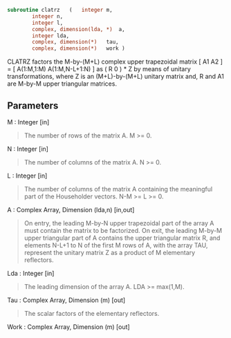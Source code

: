 ```fortran
subroutine clatrz	(	integer	m,
		integer	n,
		integer	l,
		complex, dimension(lda, *)	a,
		integer	lda,
		complex, dimension(*)	tau,
		complex, dimension(*)	work )
```

 CLATRZ factors the M-by-(M+L) complex upper trapezoidal matrix
 [ A1 A2 ] = [ A(1:M,1:M) A(1:M,N-L+1:N) ] as ( R  0 ) * Z by means
 of unitary transformations, where  Z is an (M+L)-by-(M+L) unitary
 matrix and, R and A1 are M-by-M upper triangular matrices.

## Parameters
M : Integer [in]
> The number of rows of the matrix A.  M >= 0.

N : Integer [in]
> The number of columns of the matrix A.  N >= 0.

L : Integer [in]
> The number of columns of the matrix A containing the
> meaningful part of the Householder vectors. N-M >= L >= 0.

A : Complex Array, Dimension (lda,n) [in,out]
> On entry, the leading M-by-N upper trapezoidal part of the
> array A must contain the matrix to be factorized.
> On exit, the leading M-by-M upper triangular part of A
> contains the upper triangular matrix R, and elements N-L+1 to
> N of the first M rows of A, with the array TAU, represent the
> unitary matrix Z as a product of M elementary reflectors.

Lda : Integer [in]
> The leading dimension of the array A.  LDA >= max(1,M).

Tau : Complex Array, Dimension (m) [out]
> The scalar factors of the elementary reflectors.

Work : Complex Array, Dimension (m) [out]


